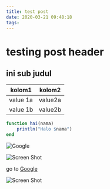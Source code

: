 ```yaml
---
title: test post
date: 2020-03-21 09:48:18
tags:
---
```


# testing post header

## ini sub judul

| kolom1 | kolom2 |
|-|-|
| value 1a | value2a |
| value 1b | value2b |

``` julia
function hai(nama)
    println("Halo $nama")
end
```

![Google](https://www.google.com/logos/doodles/2020/recognizing-ignaz-semmelweis-and-handwashing-6753651837108746-vacta.gif)

![Screen Shot](/images/Screen%20Shot%202020-03-19%20at%2012.41.25.png)

go to [Google](https://www.google.com)

![Screen Shot](/images/screen-shot.png)